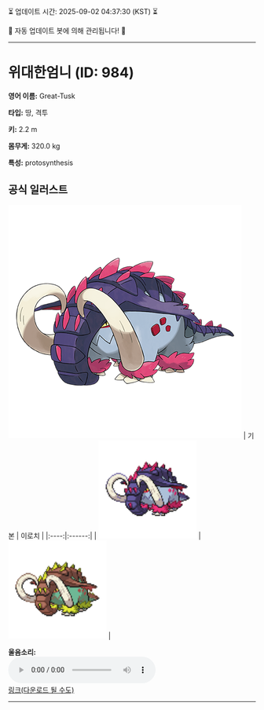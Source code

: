 
⏳ 업데이트 시간: 2025-09-02 04:37:30 (KST) ⏳

🤖 자동 업데이트 봇에 의해 관리됩니다! 🤖

---

# 위대한엄니 (ID: 984)
**영어 이름:** Great-Tusk

**타입:** 땅, 격투

**키:** 2.2 m

**몸무게:** 320.0 kg

**특성:** protosynthesis

## 공식 일러스트
![](https://raw.githubusercontent.com/PokeAPI/sprites/master/sprites/pokemon/other/official-artwork/984.png)
| 기본 | 이로치 |
|:----:|:------:|
| <img src="https://raw.githubusercontent.com/PokeAPI/sprites/master/sprites/pokemon/984.png" width="200"> | <img src="https://raw.githubusercontent.com/PokeAPI/sprites/master/sprites/pokemon/shiny/984.png" width="200"> |

**울음소리:**<br><audio controls src="https://raw.githubusercontent.com/PokeAPI/cries/main/cries/pokemon/latest/984.ogg"></audio><br> [링크(다운로드 될 수도)](https://raw.githubusercontent.com/PokeAPI/cries/main/cries/pokemon/latest/984.ogg)


---
